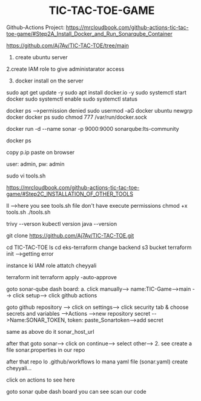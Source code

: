 <h1 align="center">TIC-TAC-TOE-GAME</h1>

Github-Actions Project:
https://mrcloudbook.com/github-actions-tic-tac-toe-game/#Step2A_Install_Docker_and_Run_Sonarqube_Container

https://github.com/Aj7Ay/TIC-TAC-TOE/tree/main
1. create ubuntu server

2.create IAM role to give administarator access

3. docker install on the server

sudo apt get update -y
sudo apt install docker.io -y
sudo systemctl start docker
sudo systemctl enable
sudo systemctl status

docker ps -->permission denied
sudo usermod -aG docker ubuntu
newgrp docker
docker ps 
sudo chmod 777 /var/run/docker.sock

docker run -d --name sonar -p 9000:9000 sonarqube:lts-community

docker ps 

copy p.ip paste on browser

user: admin, pw: admin

sudo vi tools.sh

https://mrcloudbook.com/github-actions-tic-tac-toe-game/#Step2C_INSTALLATION_OF_OTHER_TOOLS

ll  -->here you see tools.sh file don't have execute permissions
chmod +x tools.sh 
./tools.sh

trivy --verson
kubectl version
java --version

git clone https://github.com/Aj7Ay/TIC-TAC-TOE.git

cd TIC-TAC-TOE
ls 
cd eks-terraform
change backend s3 bucket
terraform init  -->getting error

instance ki IAM role attatch cheyyali

terraform init 
terraform apply -auto-approve

goto sonar-qube dash board:
a. click manually--> name:TIC-Game-->main --> click setup--> click github actions

goto github repository --> click on settings--> click security tab & choose secrets and variables -->Actions -->new repository secret -->Name:SONAR_TOKEN, token: paste_Sonartoken-->add secret

same as above do it  sonar_host_url

after that goto sonar--> click on continue--> select other--> 2. see create a file sonar.properties in our repo

after that repo lo .github/workflows lo mana yaml file (sonar.yaml) create cheyyali...

click on actions to see here 

goto sonar qube dash board you can see scan our code 




